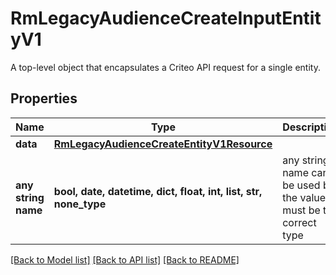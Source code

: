 # RmLegacyAudienceCreateInputEntityV1

A top-level object that encapsulates a Criteo API request for a single entity.

## Properties
Name | Type | Description | Notes
------------ | ------------- | ------------- | -------------
**data** | [**RmLegacyAudienceCreateEntityV1Resource**](RmLegacyAudienceCreateEntityV1Resource.md) |  | [optional] 
**any string name** | **bool, date, datetime, dict, float, int, list, str, none_type** | any string name can be used but the value must be the correct type | [optional]

[[Back to Model list]](../README.md#documentation-for-models) [[Back to API list]](../README.md#documentation-for-api-endpoints) [[Back to README]](../README.md)


